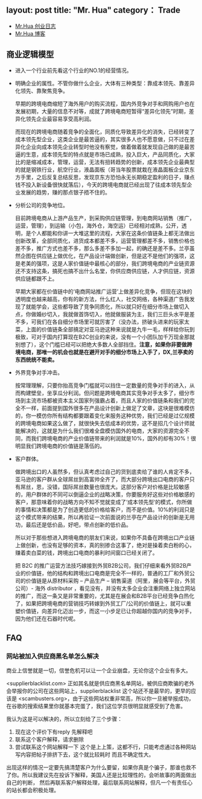 layout: post
title: "Mr. Hua"
category： Trade
---

- [Mr.Hua 创业日志](http://www.huastory.com/)
- [Mr.Hua 博客](http://www.mrhua.net/)

## 商业逻辑模型

- 进入一个行业前先看这个行业的NO.1的经营情况。
- 明确企业的属性。不管你做什么企业，大体有三种类型：靠成本领先、靠差异化领先、靠聚焦竞争。

    早期的跨境电商缩短了海外用户的购买流程，国内外竞争对手和网购用户也在发展初期，大量的信息不对等，成就了跨境电商短暂得“差异化领先”时期，差异化领先企业最容易享受高利润。

    而现在的跨境电商随着竞争的全面化，同质化导致差异化的消失，已经转变了 成本领先型企业，这类企业是最苦逼的，其实很多人也不愿意做，只不过在差异化企业向成本领先企业转型时他没有察觉，做着做着就发现自己做的是最苦逼的生意，成本领先型的特点就是市场已成熟，投入巨大，产品同质化，大家比的是缩减成本，管理，运营，无法有扭转趋势的创新，成本领先企业最典型的就是钢铁行业，航空行业，液晶面板（哥当年股票就栽在液晶面板企业京东方手里，之后反复总结反思，发现京东方恐怕永无长期稳定盈利的日子，赚点钱不投入新设备很快就落后），今天的跨境电商就已经出现了往成本领先型企业发展的趋势，赚的那点银子捂不住的。

- 分析公司的竞争地位。

    目前跨境电商从上游产品生产，到采购供应链管理，到电商网站销售（推广，运营，管理），到运输（小包，海外仓，海空运）已经相对成熟，公开，透明，是个人都能和你讲一大堆这里的流程，大家在这条价值链条上都无法做出创新改革，全部同质化，进货成本都差不多，运营管理都差不多，销售价格也差不多，推广方式也差不多，那么多差不多加一起，的确还是差不多。兰亭虽然企图在供应链上做优化，在产品设计端做创新，但是这不是他们的强项，这是老美的强项，这是人家价值链中最核心的部分，我们跨境电商的产业链资源还不支持这条，搞死也搞不出什么名堂，你供应商供应链，人才供应链，资源供应链都跟不上。

    早期大家都在价值链中的‘电商网站推广运营’上做差异化竞争，但现在这块的透明度也越来越高，你有的新方法，什么红人，社交网络，各种渠道广告我发现了就能学会，这些都导致了竞争同质化，所以就只好在细分市场上做切入点，你做婚纱切入，我就做首饰切入，他就做服装为主，我们三巨头水平是差不多，可我们在各自细分市场里可就厉害了（没办法，挤破头进来的玩家太菜，上面的价值链条全部搞定对亚马逊这种来说就是九牛一毛，样样给你玩到极致，可对于国内打算现在B2C创业的来说，没有一个小团队加千万现金那就别想了），这个门槛已经可以把绝大多数人全部挡住。__注意，如果你非要做跨境电商，那唯一的机会也就是在避开对手的细分市场上入手了，DX,兰亭卖的东西统统不能卖。__

- 外界竞争对手冲击。

    按常理理解，只要你抬高竞争门槛就可以挡住一定数量的竞争对手的进入，从而构建壁垒，坐享瓜分利润。但问题是跨境电商其实竞争对手太多了，细分市场到主流市场都被资本主义国家列强霸占着，而且人家的价值链条和我们的完全不一样，前面提到国外很多在产品设计创新上做足了文章，这块是很难模仿的，你一模仿你所有结构都要跟着变化来服务这种优势，我们已经是过亿规模的跨境电商如果这么做了，就很快失去低成本的优势，这不是招几个设计师就能解决的，这就是为什么我们很难全盘模仿国外的电商，大家的资源完全不同，而我们跨境电商的产业价值链带来的利润就是10%，国外的却有30%！很明显我们跨境电商的价值链是落伍的。

- 客户群体。

    做跨境出口的人虽然多，但认真考虑过自己的货到底卖给了谁的人肯定不多，亚马逊的客户群从全球屌丝到高富帅全齐了，而大部分跨境出口电商的客户只有屌丝，恩，没错，国际屌丝数量也很庞大。这部分客户对价格是比较敏感的，用户群体的不同可以倒逼企业的战略决策，你要服务好这些对价格敏感的客户，那意味着你的战略方向不知不觉就变成了‘成本领先型‘的模式，你所做的事情和决策都是为了创造更低的价格给客户，而不是价值。10%的利润只是这个模式带来的结果，所以再验证一次前面说的兰亭在产品设计的创新是无用功，最后还是低价品，好吧，带点创新的低价品。

    所以对于那些想进入跨境电商的朋友们来说，如果你不具备在跨境出口产业链上做创新，也没有足够的资本，真的别掺合这事了，绝对是操着卖白粉的心，赚着卖白菜的钱，跨境出口电商的暴利时间窗口已经关闭了。

    把 B2C 的推广运营方法技巧嫁接到外贸B2B公司，我们仔细来看外贸B2B产业的价值链，他的结构和跨境出口电商是完全不一样的，普通的工厂和外贸公司的价值链是从原材料采购 – 产品生产 – 销售渠道（阿里，展会等平台，外贸公司）- 海外 distributor ，看见没有，并没有太多企业会注重网络上独立网站的推广，而这一条又是非常重要的，尤其是在展会和B2B平台已经竞争白热化了，如果把跨境电商的营销技巧转嫁到外贸工厂/公司的价值链上，就可以重塑价值链，向差异化迈出一步，而这一小步足已让你超越你国内的竞争对手，因为他们还在石器时代呢。

## FAQ

### 网站被加入供应商黑名单怎么解决

商业上信誉就是一切，信誉危机可以让一个企业崩盘，无论你这个企业有多大。

<supplierblacklist.com> 正如其名就是供应商黑名单网站，被供应商欺骗的老外会举报你的公司在这些网站上，supplierblacklist 这个站还不是最早的，更早的应该是 <scambusters.org>，由于这些网站权重非常高，所以你一旦被举报成功，在谷歌的搜索结果里你就基本完蛋了，我们这位学员很明显就感受到了危害。

我认为这是可以解决的，所以立刻给了三个步骤：

1. 现在这个评价下有reply 先解释吧
2. 联系这个客户解释，请求删除
3. 尝试联系这个网站解释一下 这个是上上策，这都不行，只能考虑通过各种网站写内容把帖子排挤下去，这个就比较耗时 而且不确定性大。

出现这样的情况一定要先搞清楚客户为什么要留，如果你真是个骗子，那谁也救不了你。所以我建议先在投诉下解释，美国人还是比较理性的，会听故事的两面做出自己的判断， 然后再联系客户解释处理，最后联系网站解释，但凡一个有责任心的站长都会积极处理。